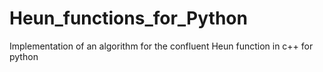 # Heun_functions_for_Python
Implementation of an algorithm for the confluent Heun function in c++ for python
